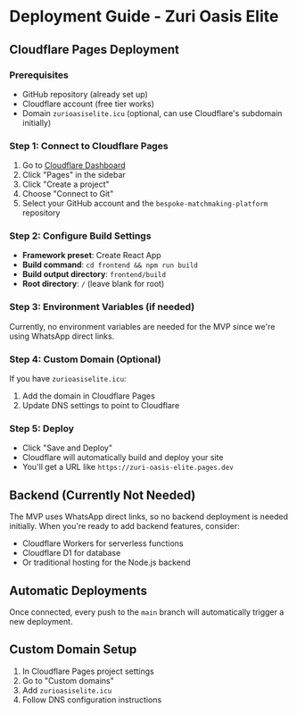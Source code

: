 # Deployment Guide - Zuri Oasis Elite

## Cloudflare Pages Deployment

### Prerequisites
- GitHub repository (already set up)
- Cloudflare account (free tier works)
- Domain `zurioasiselite.icu` (optional, can use Cloudflare's subdomain initially)

### Step 1: Connect to Cloudflare Pages

1. Go to [Cloudflare Dashboard](https://dash.cloudflare.com)
2. Click "Pages" in the sidebar
3. Click "Create a project"
4. Choose "Connect to Git"
5. Select your GitHub account and the `bespoke-matchmaking-platform` repository

### Step 2: Configure Build Settings

- **Framework preset**: Create React App
- **Build command**: `cd frontend && npm run build`
- **Build output directory**: `frontend/build`
- **Root directory**: `/` (leave blank for root)

### Step 3: Environment Variables (if needed)
Currently, no environment variables are needed for the MVP since we're using WhatsApp direct links.

### Step 4: Custom Domain (Optional)
If you have `zurioasiselite.icu`:
1. Add the domain in Cloudflare Pages
2. Update DNS settings to point to Cloudflare

### Step 5: Deploy
- Click "Save and Deploy"
- Cloudflare will automatically build and deploy your site
- You'll get a URL like `https://zuri-oasis-elite.pages.dev`

## Backend (Currently Not Needed)
The MVP uses WhatsApp direct links, so no backend deployment is needed initially.
When you're ready to add backend features, consider:
- Cloudflare Workers for serverless functions
- Cloudflare D1 for database
- Or traditional hosting for the Node.js backend

## Automatic Deployments
Once connected, every push to the `main` branch will automatically trigger a new deployment.

## Custom Domain Setup
1. In Cloudflare Pages project settings
2. Go to "Custom domains"
3. Add `zurioasiselite.icu`
4. Follow DNS configuration instructions
